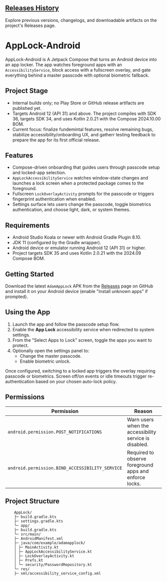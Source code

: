 ## [Releases History](../../releases)

Explore previous versions, changelogs, and downloadable artifacts on the project's Releases page.
# AppLock-Android
AppLock-Android is A Jetpack Compose that turns an Android device into an app locker. The app watches foreground apps with an <code>AccessibilityService</code>, block access with a fullscreen overlay, and gate everything behind a master passcode with optional biometric fallback.

## Project Stage
- Internal builds only; no Play Store or GitHub release artifacts are published yet.
- Targets Android 12 (API 31) and above. The project compiles with SDK 36, targets SDK 34, and uses Kotlin 2.0.21 with the Compose 2024.10.00 BOM.
- Current focus: finalize fundemintal features, resolve remaining bugs, stabilize accessibility/onboarding UX, and gatherr testing feedback to prepare the app for its first official release.

## Features
- Compose-driven onboarding that guides users through passcode setup and locked-app selection.
- <code>AppLockAccessibilityService</code> watches window-state changes and launches a lock screen when a protected package comes to the foreground.
- Fullscreen <code>LockOverlayActivity</code> prompts for the passcode or triggers fingerprint authentication when enabled.
- Settings surface lets users change the passcode, toggle biometrics authentication, and choose light, dark, or system themes. 

## Requirements
- Android Studio Koala or newer with Android Gradle Plugin 8.10.
- JDK 11 (configured by the Gradle wrapper).
- Android device or emulator running Android 12 (API 31) or higher.
- Project targets SDK 35 and uses Kotlin 2.0.21 with the 2024.09 Compose BOM.

## Getting Started
Download the latest `AdamAppLock` APK from the [Releases](../../releases) page on GitHub and install it on your Android device (enable "Install unknown apps" if prompted).

## Using the App
1. Launch the app and follow the passcode setup flow.
2. Enable the **App Lock** accessibility service when redirected to system settings.
3. From the "Select Apps to Lock" screen, toggle the apps you want to protect.
4. Optionally open the settings panel to:
   - Change the master passcode.
   - Enable biometric unlock.

Once configured, switching to a locked app triggers the overlay requiring passcode or biometrics. Screen off/on events or idle timeouts trigger re-authentication based on your chosen auto-lock policy.

## Permissions
| Permission | Reason |
|------------|--------|
| <code>android.permission.POST_NOTIFICATIONS</code> | Warn users when the accessibility service is disabled. |
| <code>android.permission.BIND_ACCESSIBILITY_SERVICE</code> | Required to observe foreground apps and enforce locks. |

## Project Structure

        AppLock/
        ├─ build.gradle.kts
        ├─ settings.gradle.kts
        └─ app/
        ├─ build.gradle.kts
        └─ src/main/
        ├─ AndroidManifest.xml
        ├─ java/com/example/adamapplock/
        │ ├─ MainActivity.kt
        │ ├─ AppLockAccessibilityService.kt
        │ ├─ LockOverlayActivity.kt
        │ ├─ Prefs.kt
        │ └─ security/PasswordRepository.kt
        └─ res/
        ├─ xml/accessibility_service_config.xml


